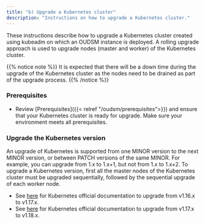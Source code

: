 ```yaml
---
title: "b) Upgrade a Kubernetes cluster"
description: "Instructions on how to upgrade a Kubernetes cluster."
---
```


These instructions describe how to upgrade a Kubernetes cluster created using kubeadm on which an OUDSM instance is deployed. A rolling upgrade approach is used to upgrade nodes (master and worker) of the Kubernetes cluster.

{{% notice note %}}
It is expected that there will be a down time during the upgrade of the Kubernetes cluster as the nodes need to be drained as part of the upgrade process.
{{% /notice %}}

### Prerequisites

* Review [Prerequisites]({{< relref "/oudsm/prerequisites">}}) and ensure that your Kubernetes cluster is ready for upgrade. Make sure your environment meets all prerequisites.

### Upgrade the Kubernetes version

An upgrade of Kubernetes is supported from one MINOR version to the next MINOR version, or between PATCH versions of the same MINOR. For example, you can upgrade from 1.x to 1.x+1, but not from 1.x to 1.x+2. To upgrade a Kubernetes version, first all the master nodes of the Kubernetes cluster must be upgraded sequentially, followed by the sequential upgrade of each worker node.

* See [here](https://v1-17.docs.kubernetes.io/docs/tasks/administer-cluster/kubeadm/kubeadm-upgrade/) for Kubernetes official documentation to upgrade from v1.16.x to v1.17.x.
* See [here](https://v1-18.docs.kubernetes.io/docs/tasks/administer-cluster/kubeadm/kubeadm-upgrade/) for Kubernetes official documentation to upgrade from v1.17.x to v1.18.x.